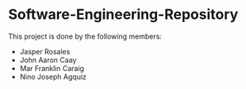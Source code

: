 # Software-Engineering-Repository

This project is done by the following members:
- Jasper Rosales
- John Aaron Caay
- Mar Franklin Caraig
- Nino Joseph Agquiz



